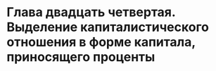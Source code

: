 # Глава двадцать четвертая. Выделение капиталистического отношения в форме капитала, приносящего проценты
